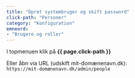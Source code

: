 ```yaml
---
title: "Opret systembruger og skift password"
click-path: "Personer"
category: "Konfiguration"
emneord: 
- "Brugere og roller"
---
```

I topmenuen klik på **{{ page.click-path }}**

Eller åbn via URL (udskift mit-domænenavn.dk):\
`https://mit-domænenavn.dk/admin/people`

